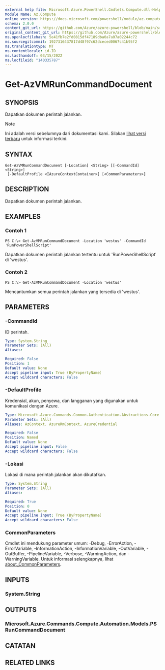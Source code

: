 ```yaml
---
external help file: Microsoft.Azure.PowerShell.Cmdlets.Compute.dll-Help.xml
Module Name: Az.Compute
online version: https://docs.microsoft.com/powershell/module/az.compute/get-azvmruncommanddocument
schema: 2.0.0
content_git_url: https://github.com/Azure/azure-powershell/blob/main/src/Compute/Compute/help/Get-AzVMRunCommandDocument.md
original_content_git_url: https://github.com/Azure/azure-powershell/blob/main/src/Compute/Compute/help/Get-AzVMRunCommandDocument.md
ms.openlocfilehash: 5e41fb7e2fd0815df47189dba0a7a07a02244c72
ms.sourcegitcommit: 1927316437817d48f97c62dceced0067c41b95f2
ms.translationtype: MT
ms.contentlocale: id-ID
ms.lasthandoff: 03/15/2022
ms.locfileid: "140335787"
---
```

# Get-AzVMRunCommandDocument

## SYNOPSIS
Dapatkan dokumen perintah jalankan.

> [!NOTE]
>Ini adalah versi sebelumnya dari dokumentasi kami. Silakan [lihat versi terbaru](/powershell/module/az.compute/get-azvmruncommanddocument) untuk informasi terkini.

## SYNTAX

```
Get-AzVMRunCommandDocument [-Location] <String> [[-CommandId] <String>]
 [-DefaultProfile <IAzureContextContainer>] [<CommonParameters>]
```

## DESCRIPTION
Dapatkan dokumen perintah jalankan.

## EXAMPLES

### Contoh 1
```
PS C:\> Get-AzVMRunCommandDocument -Location 'westus' -CommandId 'RunPowerShellScript'
```

Dapatkan dokumen perintah jalankan tertentu untuk 'RunPowerShellScript' di 'westus'.

### Contoh 2
```
PS C:\> Get-AzVMRunCommandDocument -Location 'westus'
```

Mencantumkan semua perintah jalankan yang tersedia di 'westus'.

## PARAMETERS

### -CommandId
ID perintah.

```yaml
Type: System.String
Parameter Sets: (All)
Aliases:

Required: False
Position: 1
Default value: None
Accept pipeline input: True (ByPropertyName)
Accept wildcard characters: False
```

### -DefaultProfile
Kredensial, akun, penyewa, dan langganan yang digunakan untuk komunikasi dengan Azure.

```yaml
Type: Microsoft.Azure.Commands.Common.Authentication.Abstractions.Core.IAzureContextContainer
Parameter Sets: (All)
Aliases: AzContext, AzureRmContext, AzureCredential

Required: False
Position: Named
Default value: None
Accept pipeline input: False
Accept wildcard characters: False
```

### -Lokasi
Lokasi di mana perintah jalankan akan dikutafkan.

```yaml
Type: System.String
Parameter Sets: (All)
Aliases:

Required: True
Position: 0
Default value: None
Accept pipeline input: True (ByPropertyName)
Accept wildcard characters: False
```

### CommonParameters
Cmdlet ini mendukung parameter umum: -Debug, -ErrorAction, -ErrorVariable, -InformationAction, -InformationVariable, -OutVariable, -OutBuffer, -PipelineVariable, -Verbose, -WarningAction, dan -WarningVariable. Untuk informasi selengkapnya, lihat [about_CommonParameters](http://go.microsoft.com/fwlink/?LinkID=113216).

## INPUTS

### System.String

## OUTPUTS

### Microsoft.Azure.Commands.Compute.Automation.Models.PSRunCommandDocument

## CATATAN

## RELATED LINKS
